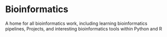 # Bioinformatics
A home for all bioinformatics work, including learning bioinformatics pipelines, Projects, and interesting bioinformatics tools within Python and R
